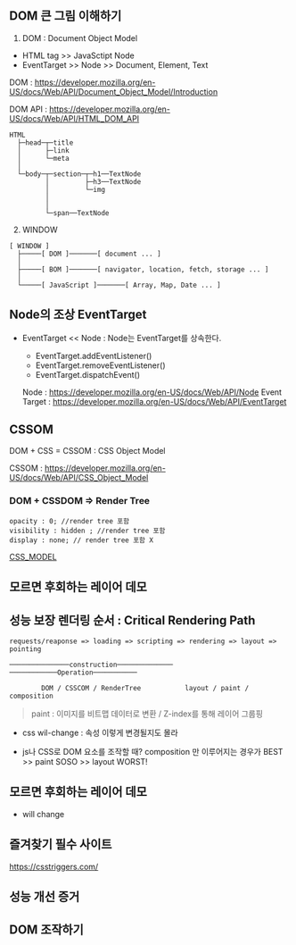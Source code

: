 ## DOM 큰 그림 이해하기

1. DOM : Document Object Model

- HTML tag >> JavaSctipt Node
- EventTarget >> Node >> Document, Element, Text

DOM : https://developer.mozilla.org/en-US/docs/Web/API/Document_Object_Model/Introduction

DOM API : https://developer.mozilla.org/en-US/docs/Web/API/HTML_DOM_API

```
HTML
  ├─head─┬─title
  │      ├─link
  │      └─meta
  │
  └─body─┬─section─┬─h1──TextNode
         │         ├─h3──TextNode
         │         └─img
         │
         │
         └─span──TextNode
```

2. WINDOW

```
[ WINDOW ]
  ├─────[ DOM ]───────[ document ... ]
  │
  ├─────[ BOM ]───────[ navigator, location, fetch, storage ... ]
  │
  └─────[ JavaScript ]───────[ Array, Map, Date ... ]
```

## Node의 조상 EventTarget

- EventTarget << Node : Node는 EventTarget를 상속한다.

  - EventTarget.addEventListener()
  - EventTarget.removeEventListener()
  - EventTarget.dispatchEvent()

  Node : https://developer.mozilla.org/en-US/docs/Web/API/Node
  Event Target : https://developer.mozilla.org/en-US/docs/Web/API/EventTarget

## CSSOM

DOM + CSS = CSSOM : CSS Object Model

CSSOM : https://developer.mozilla.org/en-US/docs/Web/API/CSS_Object_Model

### DOM + CSSDOM => Render Tree

```
opacity : 0; //render tree 포함
visibility : hidden ; //render tree 포함
display : none; // render tree 포함 X
```

[CSS_MODEL](https://developer.mozilla.org/en-US/docs/Web/API/CSS_Object_Model)

## 모르면 후회하는 레이어 데모

## 성능 보장 렌더링 순서 : Critical Rendering Path

```
requests/reaponse => loading => scripting => rendering => layout => pointing

───────────────construction────────────── ────────────Operation───────────

        DOM / CSSCOM / RenderTree           layout / paint / composition
```

> paint : 이미지를 비트맵 데이터로 변환 / Z-index를 통해 레이어 그룹핑

- css wil-change : 속성 이렇게 변경될지도 몰라

- js나 CSS로 DOM 요소를 조작할 때? composition 만 이루어지는 경우가 BEST >> paint SOSO >> layout WORST!

## 모르면 후회하는 레이어 데모

- will change

## 즐겨찾기 필수 사이트

https://csstriggers.com/

## 성능 개선 증거

## DOM 조작하기
